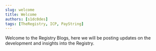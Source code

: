 ```yaml
---
slug: welcome
title: Welcome
authors: [s1dc0des]
tags: [TheRegistry, ICP, PayString]
---
```


Welcome to the Registry Blogs, here we will be posting updates on the development and insights into the Registry.
